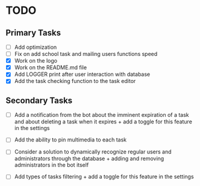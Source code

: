 # TODO
## Primary Tasks
- [ ] Add optimization
- [ ] Fix on add school task and mailing users functions speed
- [x] Work on the logo
- [x] Work on the README.md file
- [x] Add LOGGER print after user interaction with database
- [x] Add the task checking function to the task editor
## Secondary Tasks
- [ ] Add a notification from the bot about the imminent expiration of a task and about deleting a task when it expires + add a toggle for this feature in the settings
- [ ] Add the ability to pin multimedia to each task
- [ ] Consider a solution to dynamically recognize regular users and administrators through the database + adding and removing administrators in the bot itself
- [ ] Add types of tasks filtering + add a toggle for this feature in the settings


